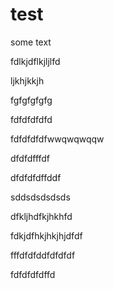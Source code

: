# test

some text

fdlkjdflkjljlfd

ljkhjkkjh

fgfgfgfgfg

fdfdfdfdfd

fdfdfdfdfwwqwqwqqw

dfdfdfffdf

dfdfdfdffddf

sddsdsdsdsds

dfkljhdfkjhkhfd

fdkjdfhkjhkjhjdfdf


fffdfdfddfdfdfdf

fdfdfdfdffd
